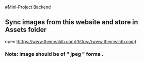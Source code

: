 #Mini-Project Backend

## Sync images from this website and store in Assets folder
open [https://www.themealdb.com](https://www.themealdb.com)

### Note: image should be of " jpeg " forma .
